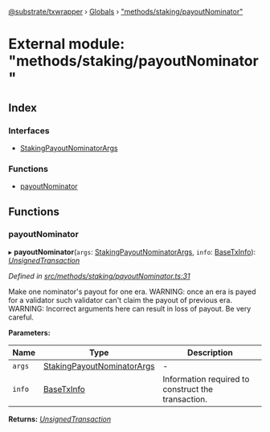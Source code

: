 [@substrate/txwrapper](../README.md) › [Globals](../globals.md) › ["methods/staking/payoutNominator"](_methods_staking_payoutnominator_.md)

# External module: "methods/staking/payoutNominator"

## Index

### Interfaces

* [StakingPayoutNominatorArgs](../interfaces/_methods_staking_payoutnominator_.stakingpayoutnominatorargs.md)

### Functions

* [payoutNominator](_methods_staking_payoutnominator_.md#payoutnominator)

## Functions

###  payoutNominator

▸ **payoutNominator**(`args`: [StakingPayoutNominatorArgs](../interfaces/_methods_staking_payoutnominator_.stakingpayoutnominatorargs.md), `info`: [BaseTxInfo](../interfaces/_util_types_.basetxinfo.md)): *[UnsignedTransaction](../interfaces/_util_types_.unsignedtransaction.md)*

*Defined in [src/methods/staking/payoutNominator.ts:31](https://github.com/paritytech/txwrapper/blob/562ba6e/src/methods/staking/payoutNominator.ts#L31)*

Make one nominator's payout for one era.
WARNING: once an era is payed for a validator such validator can't claim the
payout of previous era.
WARNING: Incorrect arguments here can result in loss of payout. Be very careful.

**Parameters:**

Name | Type | Description |
------ | ------ | ------ |
`args` | [StakingPayoutNominatorArgs](../interfaces/_methods_staking_payoutnominator_.stakingpayoutnominatorargs.md) | - |
`info` | [BaseTxInfo](../interfaces/_util_types_.basetxinfo.md) | Information required to construct the transaction.  |

**Returns:** *[UnsignedTransaction](../interfaces/_util_types_.unsignedtransaction.md)*
